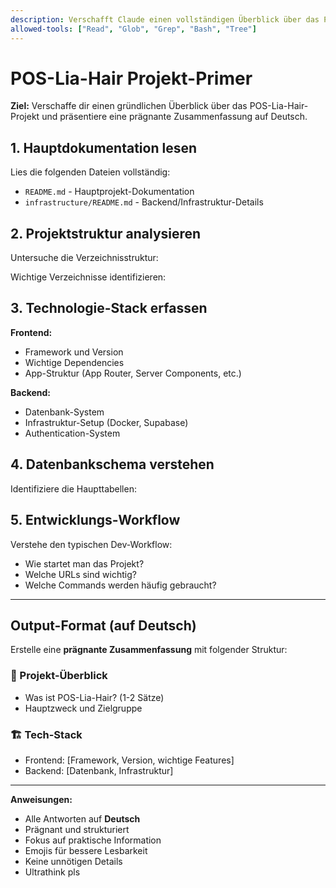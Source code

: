 ```yaml
---
description: Verschafft Claude einen vollständigen Überblick über das POS-Lia-Hair-Projekt
allowed-tools: ["Read", "Glob", "Grep", "Bash", "Tree"]
---
```


# POS-Lia-Hair Projekt-Primer

**Ziel:** Verschaffe dir einen gründlichen Überblick über das POS-Lia-Hair-Projekt und präsentiere eine prägnante Zusammenfassung auf Deutsch.

## 1. Hauptdokumentation lesen

Lies die folgenden Dateien vollständig:
- `README.md` - Hauptprojekt-Dokumentation
- `infrastructure/README.md` - Backend/Infrastruktur-Details

## 2. Projektstruktur analysieren

Untersuche die Verzeichnisstruktur:

Wichtige Verzeichnisse identifizieren:

## 3. Technologie-Stack erfassen

**Frontend:**
- Framework und Version
- Wichtige Dependencies
- App-Struktur (App Router, Server Components, etc.)

**Backend:**
- Datenbank-System
- Infrastruktur-Setup (Docker, Supabase)
- Authentication-System

## 4. Datenbankschema verstehen

Identifiziere die Haupttabellen:

## 5. Entwicklungs-Workflow

Verstehe den typischen Dev-Workflow:
- Wie startet man das Projekt?
- Welche URLs sind wichtig?
- Welche Commands werden häufig gebraucht?

---

## Output-Format (auf Deutsch)

Erstelle eine **prägnante Zusammenfassung** mit folgender Struktur:

### 🎯 Projekt-Überblick
- Was ist POS-Lia-Hair? (1-2 Sätze)
- Hauptzweck und Zielgruppe

### 🏗️ Tech-Stack
- Frontend: [Framework, Version, wichtige Features]
- Backend: [Datenbank, Infrastruktur]

---

**Anweisungen:**
- Alle Antworten auf **Deutsch**
- Prägnant und strukturiert
- Fokus auf praktische Information
- Emojis für bessere Lesbarkeit
- Keine unnötigen Details
- Ultrathink pls